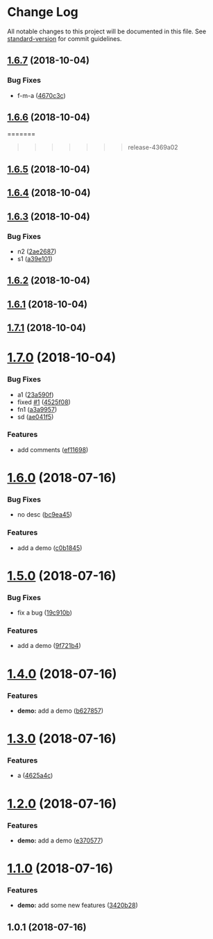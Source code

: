 # Change Log

All notable changes to this project will be documented in this file. See [standard-version](https://github.com/conventional-changelog/standard-version) for commit guidelines.

<a name="1.6.7"></a>
## [1.6.7](https://github.com/neikvon/demo/compare/v1.6.6...v1.6.7) (2018-10-04)


### Bug Fixes

* f-m-a ([4670c3c](https://github.com/neikvon/demo/commit/4670c3c))



<a name="1.6.6"></a>
## [1.6.6](https://github.com/neikvon/demo/compare/v1.6.5...v1.6.6) (2018-10-04)



=======
>>>>>>> release-4369a02
<a name="1.6.5"></a>
## [1.6.5](https://github.com/neikvon/demo/compare/v1.6.4...v1.6.5) (2018-10-04)



<a name="1.6.4"></a>
## [1.6.4](https://github.com/neikvon/demo/compare/v1.6.3...v1.6.4) (2018-10-04)



<a name="1.6.3"></a>
## [1.6.3](https://github.com/neikvon/demo/compare/v1.6.2...v1.6.3) (2018-10-04)


### Bug Fixes

* n2 ([2ae2687](https://github.com/neikvon/demo/commit/2ae2687))
* s1 ([a39e101](https://github.com/neikvon/demo/commit/a39e101))



<a name="1.6.2"></a>
## [1.6.2](https://github.com/neikvon/demo/compare/v1.6.1...v1.6.2) (2018-10-04)



<a name="1.6.1"></a>
## [1.6.1](https://github.com/neikvon/demo/compare/v1.7.1...v1.6.1) (2018-10-04)



<a name="1.7.1"></a>
## [1.7.1](https://github.com/neikvon/demo/compare/v1.7.0...v1.7.1) (2018-10-04)



<a name="1.7.0"></a>
# [1.7.0](https://github.com/neikvon/demo/compare/v1.6.0...v1.7.0) (2018-10-04)


### Bug Fixes

* a1 ([23a590f](https://github.com/neikvon/demo/commit/23a590f))
* fixed [#1](https://github.com/neikvon/demo/issues/1) ([4525f08](https://github.com/neikvon/demo/commit/4525f08))
* fn1 ([a3a9957](https://github.com/neikvon/demo/commit/a3a9957))
* sd ([ae041f5](https://github.com/neikvon/demo/commit/ae041f5))


### Features

* add comments ([ef11698](https://github.com/neikvon/demo/commit/ef11698))



<a name="1.6.0"></a>
# [1.6.0](https://github.com/neikvon/demo/compare/v1.5.0...v1.6.0) (2018-07-16)


### Bug Fixes

* no desc ([bc9ea45](https://github.com/neikvon/demo/commit/bc9ea45))


### Features

* add a demo ([c0b1845](https://github.com/neikvon/demo/commit/c0b1845))



<a name="1.5.0"></a>
# [1.5.0](https://github.com/neikvon/demo/compare/v1.4.0...v1.5.0) (2018-07-16)


### Bug Fixes

* fix a bug ([19c910b](https://github.com/neikvon/demo/commit/19c910b))


### Features

* add a demo ([9f721b4](https://github.com/neikvon/demo/commit/9f721b4))



<a name="1.4.0"></a>
# [1.4.0](https://github.com/neikvon/demo/compare/v1.3.0...v1.4.0) (2018-07-16)


### Features

* **demo:** add a demo ([b627857](https://github.com/neikvon/demo/commit/b627857))



<a name="1.3.0"></a>
# [1.3.0](https://github.com/neikvon/demo/compare/v1.2.0...v1.3.0) (2018-07-16)


### Features

* a ([4625a4c](https://github.com/neikvon/demo/commit/4625a4c))



<a name="1.2.0"></a>
# [1.2.0](https://github.com/neikvon/demo/compare/v1.1.0...v1.2.0) (2018-07-16)


### Features

* **demo:** add a demo ([e370577](https://github.com/neikvon/demo/commit/e370577))



<a name="1.1.0"></a>
# [1.1.0](https://github.com/neikvon/demo/compare/v1.0.1...v1.1.0) (2018-07-16)


### Features

* **demo:** add some new features ([3420b28](https://github.com/neikvon/demo/commit/3420b28))



<a name="1.0.1"></a>
## 1.0.1 (2018-07-16)
